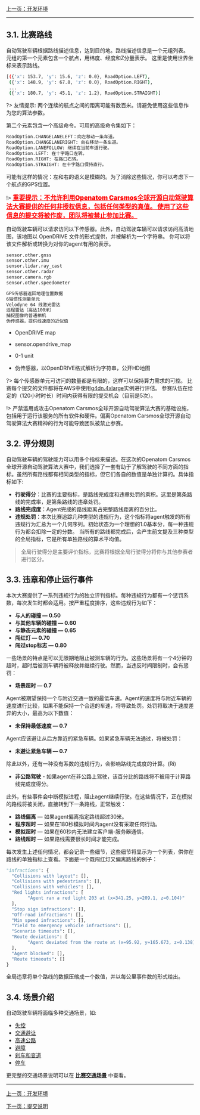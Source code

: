 [上一页：开发环境](install.md)

---

## 3.1. 比赛路线
自动驾驶车辆根据路线描述信息，达到目的地。路线描述信息是一个元组列表。 元组的第一个元素包含一个航点，用纬度、经度和Z分量表示。 这里是使用世界坐标来表示路线。
```bash
[({'x': 153.7, 'y': 15.6, 'z': 0.0}, RoadOption.LEFT),
 ({'x': 148.9, 'y': 67.8, 'z': 0.0}, RoadOption.RIGHT),
 ...
 ({'x': 180.7, 'y': 45.1, 'z': 1.2}, RoadOption.STRAIGHT)]
 ```
?> 友情提示: 两个连续的航点之间的距离可能有数百米。请避免使用这些信息作为您的算法参数。

第二个元素包含一个高级命令。可用的高级命令集如下：

```bash
RoadOption.CHANGELANELEFT：向左移动一条车道。
RoadOption.CHANGELANERIGHT: 向右移动一条车道。
RoadOption.LANEFOLLOW: 继续在当前车道行驶。
RoadOption.LEFT: 在十字路口左转。
RoadOption.RIGHT: 在路口右转。
RoadOption.STRAIGHT: 在十字路口保持直行。
```

可能有这样的情况：左和右的语义是模糊的。为了消除这些情况，你可以考虑下一个航点的GPS位置。

!> <span style="color: red; font-weight: 1000; font-size: 120%; text-underline-position: below; text-decoration: underline;">重要提示：不允许利用Openatom Carsmos全球开源自动驾驶算法大赛提供的任何非授权信息，包括任何类型的真值。 使用了这些信息的提交将被作废，团队将被禁止参加比赛。</span>


自动驾驶车辆可以请求访问以下传感器。此外，自动驾驶车辆可以请求访问高清地图，该地图以 OpenDRIVE 文件的形式提供，并被解析为一个字符串。
你可以将该文件解析或转换为对你的agent有用的表示。

```python
sensor.other.gnss
sensor.other.imu
sensor.lidar.ray_cast
sensor.other.radar
sensor.camera.rgb
sensor.other.speedometer
```

```bash
GPS传感器返回地理位置数据
6轴惯性测量单元
Velodyne 64 线激光雷达
远程雷达（高达100米）
捕捉图像的普通相机
伪传感器，提供线速度的近似值
```

- OpenDRIVE map

- sensor.opendrive_map

- 0-1 unit

- 伪传感器，以OpenDRIVE格式解析为字符串，公开HD地图


?> 每个传感器单元可访问的数量都是有限的，这样可以保持算力需求的可控。 比赛每个提交的文件都将在AWS中使用[g4dn.4xlarge](https://aws.amazon.com/cn/ec2/instance-types/g4/?nc1=h_ls)实例进行评估。
参赛队伍在给定的（120小时时长）时间内获得有限的提交机会（目前是5次）。

!> 严禁滥用或攻击Openatom Carsmos全球开源自动驾驶算法大赛的基础设施，包括用于运行该服务的所有软件和硬件。偏离Openatom Carsmos全球开源自动驾驶算法大赛精神的行为可能导致团队被禁止参赛。

## 3.2. 评分规则
自动驾驶车辆的驾驶能力可以用多个指标来描述。在这次的Openatom Carsmos全球开源自动驾驶算法大赛中，我们选择了一套有助于了解驾驶的不同方面的指标。虽然所有路线都有相同类型的指标，但它们各自的数值是单独计算的。具体指标如下:
- **行驶得分**：比赛的主要指标，是路线完成度和违章处罚的乘积。这里是第条路线的完成率，是第条路线的违章处罚。
- **路线完成度**：Agent完成的路线距离占完整路线距离的百分比。
- **违规处罚**：本次比赛追踪几种类型的违规行为，这个指标将agent触发的所有违规行为汇总为一个几何序列。初始状态为一个理想的1.0基本分，每一种违规行为都会扣除一定的分数。
当所有的路线都完成后，会产生前文提及三种类型的全局指标，它是所有单独路线的算术平均值。
>全局行驶得分是主要评价指标，比赛将根据全局行驶得分将你与其他参赛者进行区分。

## 3.3. 违章和停止运行事件
本次大赛提供了一系列违规行为的独立评判指标。每种违规行为都有一个惩罚系数，每次发生时都会适用。按严重程度排序，这些违规行为如下：
- **与人的碰撞 — 0.50**
- **与其他车辆的碰撞 — 0.60**
- **与静态元素的碰撞 — 0.65**
- **闯红灯 — 0.70**
- **闯过stop标志 — 0.80**

一些场景的特点是可以无限期地阻止被测车辆的行为。这些场景将有一个4分钟的超时，超时后被测车辆将被释放并继续行驶。然而，当违反时间限制时，会有惩罚：
- **场景超时 — 0.7**
  
Agent被期望保持一个与附近交通一致的最低车速。Agent的速度将与附近车辆的速度进行比较，如果不能保持一个合适的车速，将导致处罚。处罚将取决于速度差异的大小，最高为以下数值：
- **未保持最低速度 — 0.7**

Agent应该避让从后方靠近的紧急车辆。如果紧急车辆无法通过，将被处罚：
- **未避让紧急车辆 — 0.7**

除此以外，还有一种没有系数的违规行为，会影响路线完成度的计算。(Ri)
- **非公路驾驶** - 如果agent在非公路上驾驶，该百分比的路线将不被用于计算路线完成度得分。

此外，有些事件会中断模拟进程，阻止agent继续行驶。在这些情况下，正在模拟的路线将被关闭，直接转到下一条路线，正常触发：
- **路线偏离** — 如果agent偏离指定路线超过30米。
- **程序超时** — 如果在180秒模拟时间内agent没有采取任何行动。
- **模拟超时** — 如果在60秒内无法建立客户端-服务器通信。
- **路线超时** — 如果路线需要很长时间才能完成。

每次发生上述任何情况，都会记录一些细节，这些细节将显示为一个列表，供你在路线的单独指标上查看。下面是一个既闯红灯又偏离路线的例子：

```python
"infractions": {
  "Collisions with layout": [],
  "Collisions with pedestrians": [],
  "Collisions with vehicles": [],
  "Red lights infractions": [
        "Agent ran a red light 203 at (x=341.25, y=209.1, z=0.104)"
  ],
  "Stop sign infractions": [],
  "Off-road infractions": [],
  "Min speed infractions": [],
  "Yield to emergency vehicle infractions": [],
  "Scenario timeouts": [],
  "Route deviations": [
        "Agent deviated from the route at (x=95.92, y=165.673, z=0.138)"
  ],
  "Agent blocked": [],
  "Route timeouts": []
}
```
全局违章将单个路线的数据压缩成一个数值，并以每公里事件数的形式给出。

## 3.4. 场景介绍
自动驾驶车辆将面临多种交通场景，如:
- [失控](scenarios?id=_1失控)
- [交通避让](scenarios?id=_2交通避让)
- [高速公路](scenarios?id=_3高速公路)
- [避障](scenarios?id=_4避开障碍物)
- [刹车和变道](scenarios?id=_5刹车和变道)
- [停车](scenarios?id=_5停车)

更完整的交通场景说明可以在 [**比赛交通场景**](scenarios.md) 中查看。

---

[上一页：开发环境](install.md)

[下一页：提交说明](submit.md)